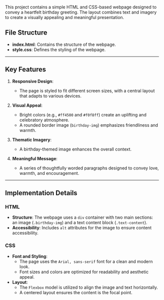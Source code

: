 This project contains a simple HTML and CSS-based webpage designed to convey a heartfelt birthday greeting. The layout combines text and imagery to create a visually appealing and meaningful presentation.

## File Structure

- **index.html**: Contains the structure of the webpage.
- **style.css**: Defines the styling of the webpage.

---

## Key Features

1. **Responsive Design**:
   - The page is styled to fit different screen sizes, with a central layout that adapts to various devices.
   
2. **Visual Appeal**:
   - Bright colors (e.g., `#ff4500` and `#f0f8ff`) create an uplifting and celebratory atmosphere.
   - A rounded border image (`birthday-img`) emphasizes friendliness and warmth.

3. **Thematic Imagery**:
   - A birthday-themed image enhances the overall context.

4. **Meaningful Message**:
   - A series of thoughtfully worded paragraphs designed to convey love, warmth, and encouragement.

---

## Implementation Details

### HTML

- **Structure**: The webpage uses a `div` container with two main sections: an image (`.birthday-img`) and a text content block (`.text-content`).
- **Accessibility**: Includes `alt` attributes for the image to ensure content accessibility.

### CSS

- **Font and Styling**:
  - The page uses the `Arial, sans-serif` font for a clean and modern look.
  - Font sizes and colors are optimized for readability and aesthetic appeal.
- **Layout**:
  - The `Flexbox` model is utilized to align the image and text horizontally.
  - A centered layout ensures the content is the focal point.
